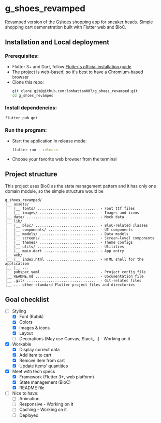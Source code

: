 # g_shoes_revamped

Revamped version of the [Gshoes](https://github.com/lonhattan007/gshoes) shopping app for sneaker heads.
Simple shopping cart demonstration built with Flutter web and BloC.

## Installation and Local deployment

### Prerequisites:
- Flutter 3+ and Dart, follow [Flutter's official installation guide](https://docs.flutter.dev/get-started/install)
- The project is web-based, so it's best to have a Chromium-based browser
- Clone this repo:
  ```bash
  git clone git@github.com:lonhattan007/g_shoes_revamped.git
  cd g_shoes_revamped
  ```

### Install dependencies:
```bash
flutter pub get
```

### Run the program:
- Start the application in release mode:
  ```bash
  flutter run --release
  ```
- Choose your favorite web browser from the terminal


## Project structure

This project uses BloC as the state management pattern and it has only one domain module, so the simple structure would be

```
g_shoes_revamped/
|__ assets/
|   |__ fonts/ ............................ - Font ttf files
|   |__ images/ ........................... - Images and icons
|__ data/ ................................. - Mock data
|__ lib/
|   |__ bloc/ ............................. - BloC-related classes
|   |__ components/ ....................... - UI components
|   |__ models/ ........................... - Data models
|   |__ screens/ .......................... - Screen-level components
|   |__ themes/ ........................... - Theme configs
|   |__ utils/ ............................ - Utilities
|   |__ main.dart ......................... - App entry
|__ web/
|__ |__ index.html ........................ - HTML shell for the application
|__ |__ ...
|__ pubspec.yaml .......................... - Project config file
|__ README.md ............................. - Documentation file
|__ .git/ ................................. - Git-related files
|__ ... other standard Flutter project files and directories
```

## Goal checklist

- [ ] Styling
  - [x] Font (Rubik)
  - [x] Colors
  - [x] Images & icons
  - [x] Layout
  - [ ] Decorations (May use Canvas, Stack,...) - Working on it
- [x] Workable
  - [x] Display correct data
  - [x] Add item to cart
  - [x] Remove item from cart
  - [x] Update items' quantities
- [x] Meet with tech specs
  - [x] Framework (Flutter 3+, web platform)
  - [x] State management (BloC)
  - [x] README file
- [ ] Nice to have:
  - [ ] Animation
  - [ ] Responsive - Working on it
  - [ ] Caching - Working on it
  - [ ] Deployed